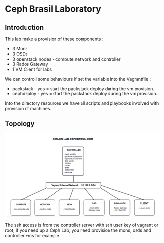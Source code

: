 Ceph Brasil Laboratory
======================

## Introduction

This lab make a provision of these components : 

* 3 Mons
* 3 OSDs
* 3 openstack nodes - compute,network and controller 
* 3 Rados Gateway 
* 1 VM Client for labs 

We can controll some behaviours if set the variable into the Vagrantfile : 

* packstack - yes = start the packstack deploy during the vm provision. 
* cephdeploy - yes = start the packstack deploy during the vm provision. 


Into the directory resources we have all scripts and playbooks involved with provision of machines.


## Topology 

![Alt text](ceph-brasil-lab.png?raw=true "Lab Ceph Brasil")


The ssh access is from the controller server with ssh user key of vagrant or root, if you need up a Ceph Lab, you need provision the mons, osds and controller vms for example.  


 
